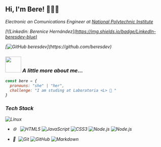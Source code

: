 ## Hi, I'm Bere! 👩🏻‍💻

<p><em>Electronic an Comunications Engineer at <a href="https://www.ipn.mx/">National Polytechnic Institute</a>
  

[![Linkedin: Berenice Hernández][(https://img.shields.io/badge/LinkedIn-beresdev-blue)](https://www.linkedin.com/in/beresdev/)
  
  
[![GitHub beresdev]([https://img.shields.io/github/followers/beresdev](https://img.shields.io/badge/Github-beresdev-lightgrey))](https://github.com/beresdev)


### <img src="https://media.giphy.com/media/VgCDAzcKvsR6OM0uWg/giphy.gif" width="50"> A little more about me...  

```javascript
const bere = {
  pronouns: "she" | "her",
  challenge: "I am studing at Laboratoria <L> 💛 "
}
```


### Tech Stack

![Linux](https://img.shields.io/badge/-Linux-333333?style=flat&logo=Linux&logoColor=FCC624)
- 🌐 &#160; ![HTML5](https://img.shields.io/badge/-HTML5-333333?style=flat&logo=HTML5)
![JavaScript](https://img.shields.io/badge/-Node.js-333333?style=flat&logo=node.js)
![CSS3](https://img.shields.io/badge/-Node.js-333333?style=flat&logo=node.js)
![Node.js](https://img.shields.io/badge/-Node.js-333333?style=flat&logo=node.js)
![Node.js](https://img.shields.io/badge/-Node.js-333333?style=flat&logo=node.js)

- 🔧 &#160;![Git](https://img.shields.io/badge/-Git-333333?style=flat&logo=git)
![GitHub](https://img.shields.io/badge/-GitHub-333333?style=flat&logo=github)
![Markdown](https://img.shields.io/badge/-Markdown-333333?style=flat&logo=markdown)
